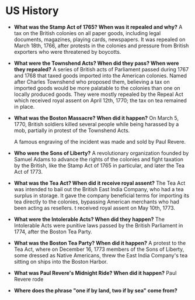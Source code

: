 # US History

- **What was the Stamp Act of 1765? When was it repealed and why?** A tax on the British colonies on all paper goods, including  legal documents, magazines, playing cards, newspapers. It was repealed on March 18th, 1766, after protests in the colonies and pressure from British exporters who were threatened by boycotts.
- **What were the Townshend Acts? When did they pass? When were they repealed?** A series of British acts of Parliament passed during 1767 and 1768 that taxed goods imported into the American colonies. Named after Charles Townshend who proposed them, believing a tax on imported goods would be more palatable to the colonies than one on locally produced goods. They were mostly repealed by the Repeal Act which received royal assent on April 12th, 1770; the tax on tea remained in place.
- **What was the Boston Massacre? When did it happen?** On March 5, 1770, British soldiers killed several people while being harassed by a mob, partially in protest of the Townshend Acts.

    A famous engraving of the incident was made and sold by Paul Revere.
- **Who were the Sons of Liberty?** A revolutionary organization founded by Samuel Adams to advance the rights of the colonies and fight taxation by the British, like the Stamp Act of 1765 in particular, and later the Tea Act of 1773.
- **What was the Tea Act? When did it receive royal assent?** The Tea Act was intended to bail out the British East India Company, who had a tea surplus in storage. It gave the company beneficial terms for importing its tea directly to the colonies, bypassing American merchants who had been acting as resellers. t received royal assent on May 10th, 1773.
- **What were the Intolerable Acts? When did they happen?** The Intolerable Acts were punitive laws passed by the British Parliament in 1774, after the Boston Tea Party.
- **What was the Boston Tea Party? When did it happen?** A protest to the Tea Act, where on December 16, 1773 members of the Sons of Liberty, some dressed as Native Americans, threw the East India Company's tea sitting on ships into the Boston Harbor.
- **What was Paul Revere's Midnight Ride? When did it happen?** Paul Revere rode 
- **Where does the phrase "one if by land, two if by sea" come from?**